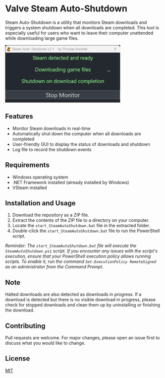# Valve Steam Auto-Shutdown

Steam Auto-Shutdown is a utility that monitors Steam downloads and triggers a system shutdown when all downloads are completed. This tool is especially useful for users who want to leave their computer unattended while downloading large game files.

<img src="./SteamAutoShutdown.png" alt="Steam Auto-Shutdown Screenshot" width="371" height="185">

## Features

- Monitor Steam downloads in real-time
- Automatically shut down the computer when all downloads are completed
- User-friendly GUI to display the status of downloads and shutdown
- Log file to record the shutdown events

## Requirements

- Windows operating system
- .NET Framework installed (already installed by Windows)
- VSteam installed

## Installation and Usage

1. Download the repository as a ZIP file.
2. Extract the contents of the ZIP file to a directory on your computer.
3. Locate the `start_SteamAutoShutdown.bat` file in the extracted folder.
4. Double-click the `start_SteamAutoShutdown.bat` file to run the PowerShell script.

*Reminder: The `start_SteamAutoShutdown.bat` file will execute the `SteamAutoShutdown.ps1` script. If you encounter any issues with the script's execution, ensure that your PowerShell execution policy allows running scripts. To enable it, run the command `Set-ExecutionPolicy RemoteSigned` as an administrator from the Command Prompt.*

## Note

Halted downloads are also detected as downloads in progress. If a download is detected but there is no visible download in progress, please check for stopped downloads and clean them up by uninstalling or finishing the download.

## Contributing

Pull requests are welcome. For major changes, please open an issue first to discuss what you would like to change.

## License

[MIT](https://choosealicense.com/licenses/mit/)
